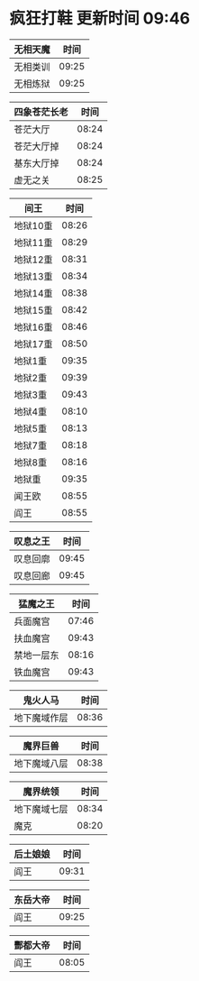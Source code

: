 # 疯狂打鞋 更新时间 09:46

| 无相天魔   | 时间    |
|--------|-------|
| 无相类训 | 09:25 |
| 无相炼狱 | 09:25 |

| 四象苍茫长老   | 时间    |
|--------|-------|
| 苍茫大厅 | 08:24 |
| 苍茫大厅掉 | 08:24 |
| 基东大厅掉 | 08:24 |
| 虚无之关 | 08:25 |

| 间王   | 时间    |
|--------|-------|
| 地狱10重 | 08:26 |
| 地狱11重 | 08:29 |
| 地狱12重 | 08:31 |
| 地狱13重 | 08:34 |
| 地狱14重 | 08:38 |
| 地狱15重 | 08:42 |
| 地狱16重 | 08:46 |
| 地狱17重 | 08:50 |
| 地狱1重 | 09:35 |
| 地狱2重 | 09:39 |
| 地狱3重 | 09:43 |
| 地狱4重 | 08:10 |
| 地狱5重 | 08:13 |
| 地狱7重 | 08:18 |
| 地狱8重 | 08:16 |
| 地狱重 | 09:35 |
| 闻王欧 | 08:55 |
| 阎王 | 08:55 |

| 叹息之王   | 时间    |
|--------|-------|
| 叹息回廓 | 09:45 |
| 叹息回廊 | 09:45 |

| 猛魔之王   | 时间    |
|--------|-------|
| 兵面魔宫 | 07:46 |
| 扶血魔宫 | 09:43 |
| 禁地一层东 | 08:16 |
| 铁血魔宫 | 09:43 |

| 鬼火人马   | 时间    |
|--------|-------|
| 地下魔域作层 | 08:36 |

| 魔界巨兽   | 时间    |
|--------|-------|
| 地下魔域八层 | 08:38 |

| 魔界统领   | 时间    |
|--------|-------|
| 地下魔域七层 | 08:34 |
| 魔克 | 08:20 |

| 后土娘娘   | 时间    |
|--------|-------|
| 阎王 | 09:31 |

| 东岳大帝   | 时间    |
|--------|-------|
| 阎王 | 09:25 |

| 酆都大帝   | 时间    |
|--------|-------|
| 阎王 | 08:05 |